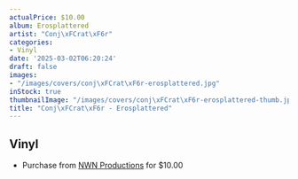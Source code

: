 ```yaml
---
actualPrice: $10.00
album: Erosplattered
artist: "Conj\xFCrat\xF6r"
categories:
- Vinyl
date: '2025-03-02T06:20:24'
draft: false
images:
- "/images/covers/conj\xFCrat\xF6r-erosplattered.jpg"
inStock: true
thumbnailImage: "/images/covers/conj\xFCrat\xF6r-erosplattered-thumb.jpg"
title: "Conj\xFCrat\xF6r - Erosplattered"
---
```


## Vinyl
* Purchase from [NWN Productions](http://shop.nwnprod.com/index.php?route=product/product&path=75&product_id=19038&sort=pd.name&order=ASC) for $10.00
